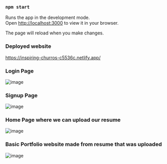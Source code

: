 

### `npm start`

Runs the app in the development mode.\
Open [http://localhost:3000](http://localhost:3000) to view it in your browser.

The page will reload when you make changes.

### Deployed website 
https://inspiring-churros-c5536c.netlify.app/

###  Login Page
![image](https://github.com/Sunitsable/Resume2Portfolio-Frontend/assets/103995614/3bed5cf4-d6d1-49f6-9b74-cb5b338868db)

### Signup Page
![image](https://github.com/Sunitsable/Resume2Portfolio-Frontend/assets/103995614/d486e584-a394-4351-bc5b-9489c4d8aa17)

### Home Page where we can upload our resume

![image](https://github.com/Sunitsable/Resume2Portfolio-Frontend/assets/103995614/46e85dfb-ec8b-4a73-b6ab-547eed4a6b9f)

### Basic Portfolio website made from resume that was uploaded
![image](https://github.com/Sunitsable/Resume2Portfolio-Frontend/assets/103995614/1186cb09-face-4eba-b216-d454ad44caff)



